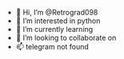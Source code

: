 - 👋 Hi, I’m @Retrograd098
- 👀 I’m interested in python
- 🌱 I’m currently learning 
- 💞️ I’m looking to collaborate on 
- 📫 telegram not found

<!---
Retrograd098/Retrograd098 is a ✨ special ✨ repository because its `README.md` (this file) appears on your GitHub profile.
You can click the Preview link to take a look at your changes.
--->
